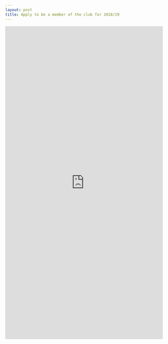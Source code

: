 ```yaml
---
layout: post
title: Apply to be a member of the club for 2018/19
---
```


<iframe src="https://docs.google.com/forms/d/e/1FAIpQLSeCBizfx_L3_IdGBsFM-waV-wUxSph1_FcImyGXBJ-lIbVBtg/viewform?embedded=true" width="100%" height="1000" frameborder="0" marginheight="0" marginwidth="0">Loading...</iframe>


